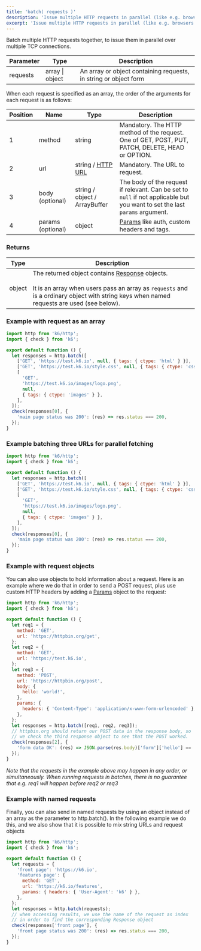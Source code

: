```yaml
---
title: 'batch( requests )'
description: 'Issue multiple HTTP requests in parallel (like e.g. browsers tend to do).'
excerpt: 'Issue multiple HTTP requests in parallel (like e.g. browsers tend to do).'
---
```


Batch multiple HTTP requests together, to issue them in parallel over multiple TCP connections.

| Parameter | Type            | Description                                                      |
| --------- | --------------- | ---------------------------------------------------------------- |
| requests  | array \| object | An array or object containing requests, in string or object form |

When each request is specified as an array, the order of the arguments for each request is as follows:

| Position | Name              | Type             | Description                                                                                                                 |
| -------- | ----------------- | ---------------- | --------------------------------------------------------------------------------------------------------------------------- |
| 1        | method            | string           | Mandatory. The HTTP method of the request. One of GET, POST, PUT, PATCH, DELETE, HEAD or OPTION.                            |
| 2        | url               | string / [HTTP URL](/javascript-api/k6-http/url-url#returns)  | Mandatory. The URL to request.                                                                                              |
| 3        | body (optional)   | string / object / ArrayBuffer | The body of the request if relevant. Can be set to `null` if not applicable but you want to set the last `params` argument. |
| 4        | params (optional) | object           | [Params](/javascript-api/k6-http/params) like auth, custom headers and tags.                                                |


### Returns

| Type   | Description                                                                                                                                                                                                                   |
| ------ | ----------------------------------------------------------------------------------------------------------------------------------------------------------------------------------------------------------------------------- |
| object | The returned object contains [Response](/javascript-api/k6-http/response) objects.<br /><br />It is an array when users pass an array as `requests` and is a ordinary object with string keys when named requests are used (see below). |

### Example with request as an array

<CodeGroup labels={[]}>

```javascript
import http from 'k6/http';
import { check } from 'k6';

export default function () {
  let responses = http.batch([
    ['GET', 'https://test.k6.io', null, { tags: { ctype: 'html' } }],
    ['GET', 'https://test.k6.io/style.css', null, { tags: { ctype: 'css' } }],
    [
      'GET',
      'https://test.k6.io/images/logo.png',
      null,
      { tags: { ctype: 'images' } },
    ],
  ]);
  check(responses[0], {
    'main page status was 200': (res) => res.status === 200,
  });
}
```

</CodeGroup>

### Example batching three URLs for parallel fetching

<CodeGroup labels={[]}>

```javascript
import http from 'k6/http';
import { check } from 'k6';

export default function () {
  let responses = http.batch([
    ['GET', 'https://test.k6.io', null, { tags: { ctype: 'html' } }],
    ['GET', 'https://test.k6.io/style.css', null, { tags: { ctype: 'css' } }],
    [
      'GET',
      'https://test.k6.io/images/logo.png',
      null,
      { tags: { ctype: 'images' } },
    ],
  ]);
  check(responses[0], {
    'main page status was 200': (res) => res.status === 200,
  });
}
```

</CodeGroup>

### Example with request objects

You can also use objects to hold information about a request. Here is an example where we do that in order to send a POST request, plus use custom HTTP headers by adding a [Params](/javascript-api/k6-http/params) object to the request:

<CodeGroup labels={[]}>

```javascript
import http from 'k6/http';
import { check } from 'k6';

export default function () {
  let req1 = {
    method: 'GET',
    url: 'https://httpbin.org/get',
  };
  let req2 = {
    method: 'GET',
    url: 'https://test.k6.io',
  };
  let req3 = {
    method: 'POST',
    url: 'https://httpbin.org/post',
    body: {
      hello: 'world!',
    },
    params: {
      headers: { 'Content-Type': 'application/x-www-form-urlencoded' },
    },
  };
  let responses = http.batch([req1, req2, req3]);
  // httpbin.org should return our POST data in the response body, so
  // we check the third response object to see that the POST worked.
  check(responses[2], {
    'form data OK': (res) => JSON.parse(res.body)['form']['hello'] == 'world!',
  });
}
```

</CodeGroup>

_Note that the requests in the example above may happen in any order, or simultaneously. When running requests in batches, there is no guarantee that e.g. req1 will happen before req2 or req3_

### Example with named requests

Finally, you can also send in named requests by using an object instead of an array as the parameter to http.batch(). In the following example we do this, and we also show that it is possible to mix string URLs and request objects

<CodeGroup labels={[]}>

```javascript
import http from 'k6/http';
import { check } from 'k6';

export default function () {
  let requests = {
    'front page': 'https://k6.io',
    'features page': {
      method: 'GET',
      url: 'https://k6.io/features',
      params: { headers: { 'User-Agent': 'k6' } },
    },
  };
  let responses = http.batch(requests);
  // when accessing results, we use the name of the request as index
  // in order to find the corresponding Response object
  check(responses['front page'], {
    'front page status was 200': (res) => res.status === 200,
  });
}
```

</CodeGroup>
